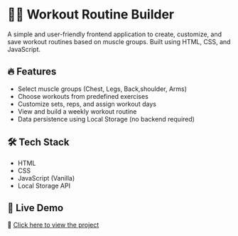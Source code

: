 # 🏋️‍♂️ Workout Routine Builder

A simple and user-friendly frontend application to create, customize, and save workout routines based on muscle groups. Built using HTML, CSS, and JavaScript.

## 🔥 Features

- Select muscle groups (Chest, Legs, Back,shoulder, Arms)
- Choose workouts from predefined exercises
- Customize sets, reps, and assign workout days
- View and build a weekly workout routine
- Data persistence using Local Storage (no backend required)

## 🛠️ Tech Stack

- HTML
- CSS
- JavaScript (Vanilla)
- Local Storage API

## 🚀 Live Demo

🔗 [Click here to view the project](https://nityashree569.github.io/workout-routine-builder)



